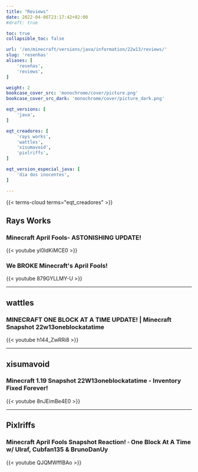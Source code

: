 ```yaml
---
title: "Reviews"
date: 2022-04-06T23:17:42+02:00
#draft: true

toc: true
collapsible_toc: false

url: '/en/minecraft/versions/java/information/22w13/reviews/'
slug: 'resenhas'
aliases: [
    'reseñas',
    'reviews',
]

weight: 2
bookcase_cover_src: 'monochrome/cover/picture.png'
bookcase_cover_src_dark: 'monochrome/cover/picture_dark.png'

eqt_versions: [
    'java',
]

eqt_creadores: [
    'rays works',
    'wattles',
    'xisumavoid',
    'pixlriffs',
]

eqt_version_especial_java: [
    'dia dos inocentes',
]

---
```


{{< terms-cloud terms="eqt_creadores" >}}

## Rays Works

### Minecraft April Fools- ASTONISHING UPDATE!

{{< youtube yl0ldKiMCE0 >}}

### We BROKE Minecraft's April Fools!

{{< youtube 879GYLLMY-U >}}

---

## wattles

### MINECRAFT ONE BLOCK AT A TIME UPDATE! | Minecraft Snapshot 22w13oneblockatatime

{{< youtube h144_ZwRRi8 >}}

---

## xisumavoid

### Minecraft 1.19 Snapshot 22W13oneblockatatime - Inventory Fixed Forever!

{{< youtube 8nJEimBe4E0 >}}

---

## Pixlriffs

### Minecraft April Fools Snapshot Reaction! ▫ One Block At A Time w/ Ulraf, Cubfan135 & BrunoDanUy

{{< youtube QJQMWfflBAo >}}

